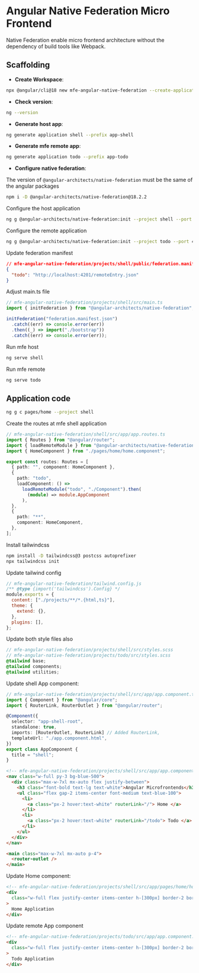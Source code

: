 # Angular Native Federation Micro Frontend

Native Federation enable micro frontend architecture without the dependency of build tools like Webpack.

## Scaffolding

- **Create Workspace**:

```sh
npx @angular/cli@18 new mfe-angular-native-federation --create-application=false
```

- **Check version**:

```sh
ng --version
```

- **Generate host app**:

```sh
ng generate application shell --prefix app-shell
```

- **Generate mfe remote app**:

```sh
ng generate application todo --prefix app-todo
```

- **Configure native federation**:

The version of `@angular-architects/native-federation` must be the same of the angular packages

```sh
npm i -D @angular-architects/native-federation@18.2.2
```

Configure the host application

```sh
ng g @angular-architects/native-federation:init --project shell --port 4200 --type dynamic-host
```

Configure the remote application

```sh
ng g @angular-architects/native-federation:init --project todo --port 4201 --type remote
```

Update federation manifest

```json
// mfe-angular-native-federation/projects/shell/public/federation.manifest.json
{
  "todo": "http://localhost:4201/remoteEntry.json"
}
```

Adjust main.ts file

```ts
// mfe-angular-native-federation/projects/shell/src/main.ts
import { initFederation } from "@angular-architects/native-federation";

initFederation("federation.manifest.json")
  .catch((err) => console.error(err))
  .then((_) => import("./bootstrap"))
  .catch((err) => console.error(err));
```

Run mfe host

```sh
ng serve shell
```

Run mfe remote

```sh
ng serve todo
```

## Application code

```sh
ng g c pages/home --project shell
```

Create the routes at mfe shell application

```ts
// mfe-angular-native-federation/shell/src/app/app.routes.ts
import { Routes } from "@angular/router";
import { loadRemoteModule } from "@angular-architects/native-federation";
import { HomeComponent } from "./pages/home/home.component";

export const routes: Routes = [
  { path: "", component: HomeComponent },
  {
    path: "todo",
    loadComponent: () =>
      loadRemoteModule("todo", "./Component").then(
        (module) => module.AppComponent
      ),
  },
  {
    path: "**",
    component: HomeComponent,
  },
];
```

Install tailwindcss

```sh
npm install -D tailwindcss@3 postcss autoprefixer
npx tailwindcss init
```

Update tailwind config

```js
// mfe-angular-native-federation/tailwind.config.js
/** @type {import('tailwindcss').Config} */
module.exports = {
  content: ["./projects/**/*.{html,ts}"],
  theme: {
    extend: {},
  },
  plugins: [],
};
```

Update both style files also

```scss
// mfe-angular-native-federation/projects/shell/src/styles.scss
// mfe-angular-native-federation/projects/todo/src/styles.scss
@tailwind base;
@tailwind components;
@tailwind utilities;
```

Update shell App component:

```ts
// mfe-angular-native-federation/projects/shell/src/app/app.component.ts
import { Component } from "@angular/core";
import { RouterLink, RouterOutlet } from "@angular/router";

@Component({
  selector: "app-shell-root",
  standalone: true,
  imports: [RouterOutlet, RouterLink] // Added RouterLink,
  templateUrl: "./app.component.html",
})
export class AppComponent {
  title = "shell";
}
```

```html
<!-- mfe-angular-native-federation/projects/shell/src/app/app.component.html -->
<nav class="w-full py-3 bg-blue-500">
  <div class="max-w-7xl mx-auto flex justify-between">
    <h3 class="font-bold text-lg text-white">Angular Microfrontends</h3>
    <ul class="flex gap-2 items-center font-medium text-blue-100">
      <li>
        <a class="px-2 hover:text-white" routerLink="/"> Home </a>
      </li>
      <li>
        <a class="px-2 hover:text-white" routerLink="/todo"> Todo </a>
      </li>
    </ul>
  </div>
</nav>

<main class="max-w-7xl mx-auto p-4">
  <router-outlet />
</main>
```

Update Home component:

```html
<!-- mfe-angular-native-federation/projects/shell/src/app/pages/home/home.component.html -->
<div
  class="w-full flex justify-center items-center h-[300px] border-2 border-dashed border-gray-300"
>
  Home Application
</div>
```

Update remote App component

```html
<!-- mfe-angular-native-federation/projects/todo/src/app/app.component.html -->
<div
  class="w-full flex justify-center items-center h-[300px] border-2 border-dashed border-gray-300"
>
  Todo Application
</div>
```
